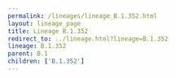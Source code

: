 ```yaml
---
permalink: /lineages/lineage_B.1.352.html
layout: lineage_page
title: Lineage B.1.352
redirect_to: ../lineage.html?lineage=B.1.352
lineage: B.1.352
parent: B.1
children: ['B.1.352']
---
```

